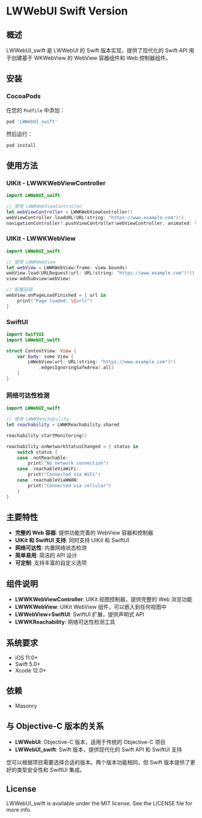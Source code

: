 # LWWebUI Swift Version

## 概述

LWWebUI_swift 是 LWWebUI 的 Swift 版本实现，提供了现代化的 Swift API 用于创建基于 WKWebView 的 WebView 容器组件和 Web 控制器组件。

## 安装

### CocoaPods

在您的 `Podfile` 中添加：

```ruby
pod 'LWWebUI_swift'
```

然后运行：

```bash
pod install
```

## 使用方法

### UIKit - LWWKWebViewController

```swift
import LWWebUI_swift

// 使用 LWWKWebViewController
let webViewController = LWWKWebViewController()
webViewController.loadURL(URL(string: "https://www.example.com")!)
navigationController?.pushViewController(webViewController, animated: true)
```

### UIKit - LWWKWebView

```swift
import LWWebUI_swift

// 使用 LWWKWebView
let webView = LWWKWebView(frame: view.bounds)
webView.load(URLRequest(url: URL(string: "https://www.example.com")!))
view.addSubview(webView)

// 配置回调
webView.onPageLoadFinished = { url in
    print("Page loaded: \(url)")
}
```

### SwiftUI

```swift
import SwiftUI
import LWWebUI_swift

struct ContentView: View {
    var body: some View {
        LWWebView(url: URL(string: "https://www.example.com")!)
            .edgesIgnoringSafeArea(.all)
    }
}
```

### 网络可达性检测

```swift
import LWWebUI_swift

// 使用 LWWKReachability
let reachability = LWWKReachability.shared

reachability.startMonitoring()

reachability.onNetworkStatusChanged = { status in
    switch status {
    case .notReachable:
        print("No network connection")
    case .reachableViaWiFi:
        print("Connected via WiFi")
    case .reachableViaWWAN:
        print("Connected via cellular")
    }
}
```

## 主要特性

- **完整的 Web 容器**: 提供功能完善的 WebView 容器和控制器
- **UIKit 和 SwiftUI 支持**: 同时支持 UIKit 和 SwiftUI
- **网络可达性**: 内置网络状态检测
- **简单易用**: 简洁的 API 设计
- **可定制**: 支持丰富的自定义选项

## 组件说明

- **LWWKWebViewController**: UIKit 视图控制器，提供完整的 Web 浏览功能
- **LWWKWebView**: UIKit WebView 组件，可以嵌入到任何视图中
- **LWWebView+SwiftUI**: SwiftUI 扩展，提供声明式 API
- **LWWKReachability**: 网络可达性检测工具

## 系统要求

- iOS 11.0+
- Swift 5.0+
- Xcode 12.0+

## 依赖

- Masonry

## 与 Objective-C 版本的关系

- **LWWebUI**: Objective-C 版本，适用于传统的 Objective-C 项目
- **LWWebUI_swift**: Swift 版本，提供现代化的 Swift API 和 SwiftUI 支持

您可以根据项目需要选择合适的版本。两个版本功能相同，但 Swift 版本提供了更好的类型安全性和 SwiftUI 集成。

## License

LWWebUI_swift is available under the MIT license. See the LICENSE file for more info.
